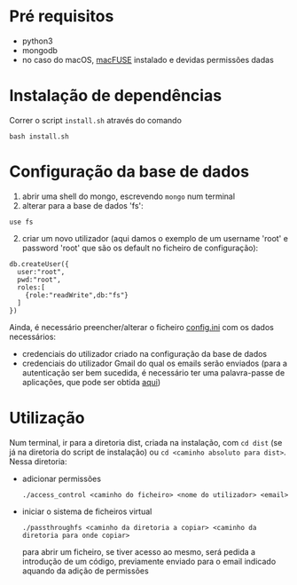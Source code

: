 # Pré requisitos

+ python3
+ mongodb
+ no caso do macOS, [macFUSE](https://osxfuse.github.io) instalado e devidas permissões dadas


# Instalação de dependências

Correr o script `install.sh` através do comando 
```
bash install.sh
```

# Configuração da base de dados

1. abrir uma shell do mongo, escrevendo `mongo` num terminal
2. alterar para a base de dados 'fs':
  ``` 
  use fs
  ```
2. criar um novo utilizador (aqui damos o exemplo de um username 'root' e password 'root' que são os default no ficheiro de configuração):
  ```
  db.createUser({
    user:"root",
    pwd:"root",
    roles:[
      {role:"readWrite",db:"fs"}
    ]
  })
  ```

Ainda, é necessário preencher/alterar o ficheiro [config.ini](config.ini) com os dados necessários:
  + credenciais do utilizador criado na configuração da base de dados
  + credenciais do utilizador Gmail do qual os emails serão enviados (para a autenticação ser bem sucedida, é necessário ter uma palavra-passe de aplicações, que pode ser obtida [aqui](https://myaccount.google.com/apppasswords?rapt=AEjHL4OkuDw_loyhKgzSEbWstzE0dw3VRZBhr-1Ka5VdL6YQ4TT-5gXfUuhszPHXY53Y89nFNCozdqxJkiUHIVWpa4LxmVJlhA))


# Utilização

Num terminal, ir para a diretoria dist, criada na instalação, com `cd dist` (se já na diretoria do script de instalação) ou `cd <caminho absoluto para dist>`. Nessa diretoria:

+ adicionar permissões
  ```
  ./access_control <caminho do ficheiro> <nome do utilizador> <email>
  ```
+ iniciar o sistema de ficheiros virtual
  ```
  ./passthroughfs <caminho da diretoria a copiar> <caminho da diretoria para onde copiar>
  ```
  para abrir um ficheiro, se tiver acesso ao mesmo, será pedida a introdução de um código, previamente enviado para o email indicado aquando da adição de permissões